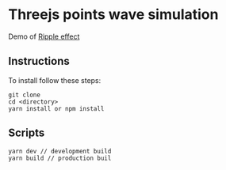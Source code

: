 # Threejs points wave simulation

Demo of [Ripple effect](https://codepen.io/cheekymonkey/full/GaWKBB)

## Instructions

To install follow these steps:

```
git clone
cd <directory>
yarn install or npm install
```

## Scripts

```
yarn dev // development build
yarn build // production buil
```
